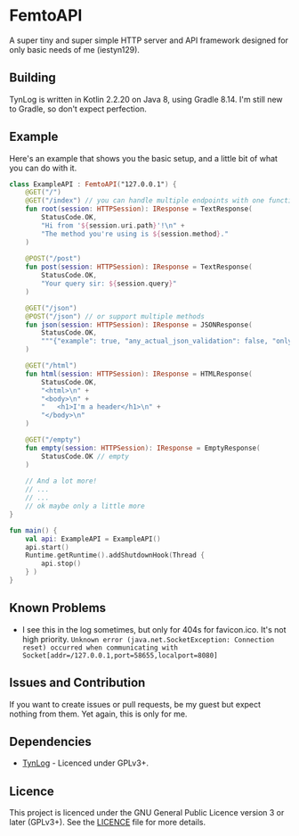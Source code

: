 # FemtoAPI
A super tiny and super simple HTTP server and API framework designed for only basic needs of me (iestyn129).

## Building
TynLog is written in Kotlin 2.2.20 on Java 8, using Gradle 8.14.
I'm still new to Gradle, so don't expect perfection.

## Example
Here's an example that shows you the basic setup, and a little bit of what you can do with it.
```kotlin
class ExampleAPI : FemtoAPI("127.0.0.1") {
	@GET("/")
	@GET("/index") // you can handle multiple endpoints with one function
	fun root(session: HTTPSession): IResponse = TextResponse(
		StatusCode.OK,
		"Hi from '${session.uri.path}'!\n" +
		"The method you're using is ${session.method}."
	)
	
	@POST("/post")
	fun post(session: HTTPSession): IResponse = TextResponse(
		StatusCode.OK,
		"Your query sir: ${session.query}"
	)

	@GET("/json")
	@POST("/json") // or support multiple methods
	fun json(session: HTTPSession): IResponse = JSONResponse(
		StatusCode.OK,
		"""{"example": true, "any_actual_json_validation": false, "only_booleans": "false"}"""
	)

	@GET("/html")
	fun html(session: HTTPSession): IResponse = HTMLResponse(
		StatusCode.OK,
		"<html>\n" +
		"<body>\n" +
		"	<h1>I'm a header</h1>\n" +
		"</body>\n"
	)

	@GET("/empty")
	fun empty(session: HTTPSession): IResponse = EmptyResponse(
		StatusCode.OK // empty
	)
	
	// And a lot more!
	// ...
	// ...
	// ok maybe only a little more
}

fun main() {
	val api: ExampleAPI = ExampleAPI()
	api.start()
	Runtime.getRuntime().addShutdownHook(Thread {
		api.stop()
	} )
}
```

## Known Problems
- I see this in the log sometimes, but only for 404s for favicon.ico. It's not high priority.
`Unknown error (java.net.SocketException: Connection reset) occurred when communicating with Socket[addr=/127.0.0.1,port=58655,localport=8080]`

## Issues and Contribution
If you want to create issues or pull requests, be my guest but expect nothing from them.
Yet again, this is only for me.

## Dependencies
- [TynLog](https://github.com/iestyn129/TynLog) - Licenced under GPLv3+.

## Licence
This project is licenced under the GNU General Public Licence version 3 or later (GPLv3+).
See the [LICENCE](./LICENCE) file for more details.
